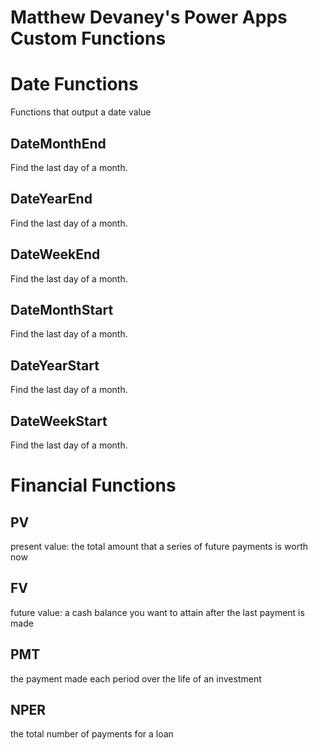 Matthew Devaney's Power Apps Custom Functions</br>
=============================================

# Date Functions
Functions that output a date value</br>

## DateMonthEnd
Find the last day of a month.</br>

## DateYearEnd
Find the last day of a month.</br>

## DateWeekEnd
Find the last day of a month.</br>

## DateMonthStart
Find the last day of a month.</br>

## DateYearStart
Find the last day of a month.</br>

## DateWeekStart
Find the last day of a month.</br>


# Financial Functions</br>

## PV
present value: the total amount that a series of future payments is worth now</br>

## FV
future value: a cash balance you want to attain after the last payment is made</br>

## PMT
the payment made each period over the life of an investment</br>

## NPER
the total number of payments for a loan</br>
